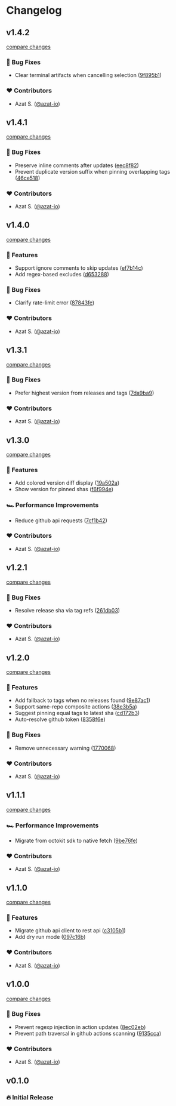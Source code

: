 # Changelog

## v1.4.2

[compare changes](https://github.com/azat-io/actions-up/compare/v1.4.1...v1.4.2)

### 🐞 Bug Fixes

- Clear terminal artifacts when cancelling selection ([9f895b1](https://github.com/azat-io/actions-up/commit/9f895b1))

### ❤️ Contributors

- Azat S. ([@azat-io](https://github.com/azat-io))

## v1.4.1

[compare changes](https://github.com/azat-io/actions-up/compare/v1.4.0...v1.4.1)

### 🐞 Bug Fixes

- Preserve inline comments after updates ([eec8f82](https://github.com/azat-io/actions-up/commit/eec8f82))
- Prevent duplicate version suffix when pinning overlapping tags ([46ce518](https://github.com/azat-io/actions-up/commit/46ce518))

### ❤️ Contributors

- Azat S. ([@azat-io](https://github.com/azat-io))

## v1.4.0

[compare changes](https://github.com/azat-io/actions-up/compare/v1.3.1...v1.4.0)

### 🚀 Features

- Support ignore comments to skip updates ([ef7b14c](https://github.com/azat-io/actions-up/commit/ef7b14c))
- Add regex-based excludes ([d653288](https://github.com/azat-io/actions-up/commit/d653288))

### 🐞 Bug Fixes

- Clarify rate-limit error ([87843fe](https://github.com/azat-io/actions-up/commit/87843fe))

### ❤️ Contributors

- Azat S. ([@azat-io](https://github.com/azat-io))

## v1.3.1

[compare changes](https://github.com/azat-io/actions-up/compare/v1.3.0...v1.3.1)

### 🐞 Bug Fixes

- Prefer highest version from releases and tags ([7da9ba9](https://github.com/azat-io/actions-up/commit/7da9ba9))

### ❤️ Contributors

- Azat S. ([@azat-io](https://github.com/azat-io))

## v1.3.0

[compare changes](https://github.com/azat-io/actions-up/compare/v1.2.1...v1.3.0)

### 🚀 Features

- Add colored version diff display ([19a502a](https://github.com/azat-io/actions-up/commit/19a502a))
- Show version for pinned shas ([f6f994e](https://github.com/azat-io/actions-up/commit/f6f994e))

### 🏎 Performance Improvements

- Reduce github api requests ([7cf1b42](https://github.com/azat-io/actions-up/commit/7cf1b42))

### ❤️ Contributors

- Azat S. ([@azat-io](https://github.com/azat-io))

## v1.2.1

[compare changes](https://github.com/azat-io/actions-up/compare/v1.2.0...v1.2.1)

### 🐞 Bug Fixes

- Resolve release sha via tag refs ([261db03](https://github.com/azat-io/actions-up/commit/261db03))

### ❤️ Contributors

- Azat S. ([@azat-io](https://github.com/azat-io))

## v1.2.0

[compare changes](https://github.com/azat-io/actions-up/compare/v1.1.1...v1.2.0)

### 🚀 Features

- Add fallback to tags when no releases found ([9e87ac1](https://github.com/azat-io/actions-up/commit/9e87ac1))
- Support same-repo composite actions ([38e3b5a](https://github.com/azat-io/actions-up/commit/38e3b5a))
- Suggest pinning equal tags to latest sha ([cd172b3](https://github.com/azat-io/actions-up/commit/cd172b3))
- Auto-resolve github token ([8358f6e](https://github.com/azat-io/actions-up/commit/8358f6e))

### 🐞 Bug Fixes

- Remove unnecessary warning ([1770068](https://github.com/azat-io/actions-up/commit/1770068))

### ❤️ Contributors

- Azat S. ([@azat-io](https://github.com/azat-io))

## v1.1.1

[compare changes](https://github.com/azat-io/actions-up/compare/v1.1.0...v1.1.1)

### 🏎 Performance Improvements

- Migrate from octokit sdk to native fetch ([9be76fe](https://github.com/azat-io/actions-up/commit/9be76fe))

### ❤️ Contributors

- Azat S. ([@azat-io](https://github.com/azat-io))

## v1.1.0

[compare changes](https://github.com/azat-io/actions-up/compare/v1.0.0...v1.1.0)

### 🚀 Features

- Migrate github api client to rest api ([c3105b1](https://github.com/azat-io/actions-up/commit/c3105b1))
- Add dry run mode ([097c16b](https://github.com/azat-io/actions-up/commit/097c16b))

### ❤️ Contributors

- Azat S. ([@azat-io](https://github.com/azat-io))

## v1.0.0

[compare changes](https://github.com/azat-io/actions-up/compare/v0.1.0...v1.0.0)

### 🐞 Bug Fixes

- Prevent regexp injection in action updates ([8ec02eb](https://github.com/azat-io/actions-up/commit/8ec02eb))
- Prevent path traversal in github actions scanning ([9135cca](https://github.com/azat-io/actions-up/commit/9135cca))

### ❤️ Contributors

- Azat S. ([@azat-io](https://github.com/azat-io))

## v0.1.0

### 🔥️️ Initial Release
